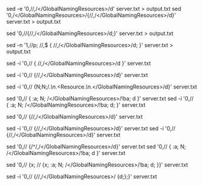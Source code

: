 sed -e '0,/<GlobalNamingResources>/,/<\/GlobalNamingResources>/d' server.txt > output.txt
sed '0,/<\/GlobalNamingResources>/{/<GlobalNamingResources>/,/<\/GlobalNamingResources>/d}' server.txt > output.txt



sed '0,/<GlobalNamingResources>/{/<GlobalNamingResources>/,/<\/GlobalNamingResources>/d;}' server.txt > output.txt



sed -n '1,/<GlobalNamingResources>/p; /<GlobalNamingResources>/,$ { /<GlobalNamingResources>/,/<\/GlobalNamingResources>/d; }' server.txt > output.txt

sed -i '0,/<GlobalNamingResources>/ { /<GlobalNamingResources>/,/<\/GlobalNamingResources>/d }' server.txt



sed -i '0,/<GlobalNamingResources>/ {/<GlobalNamingResources>/,/<\/GlobalNamingResources>/d}' server.txt

sed -i '0,/<GlobalNamingResources>/ {N;N;/<GlobalNamingResources>.*\n.*<Resource.*\n.*<\/GlobalNamingResources>/d}' server.txt



sed '0,/<GlobalNamingResources>/ { :a; N; /<\/GlobalNamingResources>/!ba; d }' server.txt
sed -i '0,/<GlobalNamingResources>/ { :a; N; /<\/GlobalNamingResources>/!ba; d; }' server.txt

sed '0,/<GlobalNamingResources>/ {/<GlobalNamingResources>/,/<\/GlobalNamingResources>/d}' server.txt

sed -i '0,/<GlobalNamingResources>/ {/<GlobalNamingResources>/,/<\/GlobalNamingResources>/d}' server.txt
sed -i '0,/<GlobalNamingResources>/ {/<GlobalNamingResources>/,/<\/GlobalNamingResources>/d}' server.txt


sed '0,/<GlobalNamingResources>/ {/^<GlobalNamingResources>/,/<\/GlobalNamingResources>/d}' server.txt
sed '0,/<GlobalNamingResources>/ { :a; N; /<\/GlobalNamingResources>/!ba; d }' server.txt

sed '0,/<GlobalNamingResources>/ {x; /<GlobalNamingResources>/ {x; :a; N; /<\/GlobalNamingResources>/!ba; d; }}' server.txt


sed -i '0,/<GlobalNamingResources>/ {/<GlobalNamingResources>/,/<\/GlobalNamingResources>/ {d;};}' server.txt


